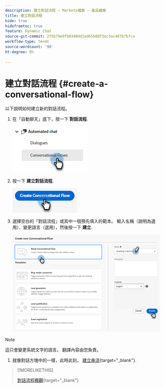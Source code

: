 ```yaml
---
description: 建立對話流程 — Marketo檔案 — 產品檔案
title: 建立對話流程
hide: true
hidefromtoc: true
feature: Dynamic Chat
source-git-commit: 2f5b79e9fb0340dd1ed65b00f2ec3ac487b7b7ca
workflow-type: tm+mt
source-wordcount: '90'
ht-degree: 0%

---
```


# 建立對話流程 {#create-a-conversational-flow}

以下說明如何建立新的對話流程。

1. 在「自動聊天」底下，按一下 **對話流程**.

   ![](assets/create-a-conversational-flow-1.png)

1. 按一下 **建立對話流程**.

   ![](assets/create-a-conversational-flow-2.png)

1. 選擇空白的「對話流程」或其中一個預先填入的範本。 輸入名稱（說明為選用）、變更語言（選用），然後按一下 **建立**.

   ![](assets/create-a-conversational-flow-3.png)

>[!NOTE]
>
>這只會變更系統文字的語言。 翻譯內容由您負責。

1. 就像對話方塊中的一樣，此時此刻， [建立串流](/help/marketo/product-docs/demand-generation/dynamic-chat-two/automated-chat/stream-designer.md#create-a-stream){target="_blank"}.

>[!MORELIKETHIS]
>
>[對話流程概觀](/help/marketo/product-docs/demand-generation/dynamic-chat-two/automated-chat/conversational-flow-overview.md){target="_blank"}
